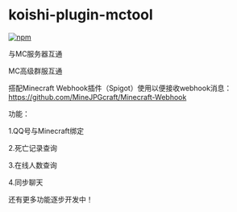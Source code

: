 # koishi-plugin-mctool

[![npm](https://img.shields.io/npm/v/koishi-plugin-mctool?style=flat-square)](https://www.npmjs.com/package/koishi-plugin-mctool)

与MC服务器互通

MC高级群服互通

搭配Minecraft Webhook插件（Spigot）使用以便接收webhook消息：https://github.com/MineJPGcraft/Minecraft-Webhook

功能：

1.QQ号与Minecraft绑定

2.死亡记录查询

3.在线人数查询

4.同步聊天

还有更多功能逐步开发中！